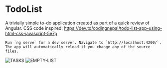 # TodoList

A trivially simple to-do application created as part of a quick review of Angular.
CSS code inspired: https://dev.to/codingnepal/todo-list-app-using-html-css-javascript-5e7p

```
Run `ng serve` for a dev server. Navigate to `http://localhost:4200/`. The app will automatically reload if you change any of the source files.
```

![TASKS](https://i.imgur.com/Pr7qCRl.png)
![EMPTY-LIST](https://i.imgur.com/HAaY8qx_d.webp?maxwidth=1520&fidelity=grand)
